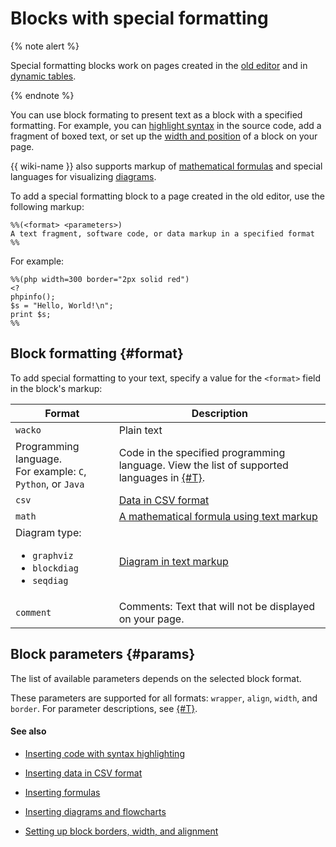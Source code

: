 # Blocks with special formatting

{% note alert %}

Special formatting blocks work on pages created in the [old editor](pages-types.md#page) and in [dynamic tables](pages-types.md#grid).

{% endnote %}

You can use block formating to present text as a block with a specified formatting. For example, you can [highlight syntax](static-markup/highlight.md) in the source code, add a fragment of boxed text, or set up the [width and position](static-markup/wrappers.md) of a block on your page.

{{ wiki-name }} also supports markup of [mathematical formulas](static-markup/formulas.md) and special languages for visualizing [diagrams](static-markup/diagram.md).

To add a special formatting block to a page created in the old editor, use the following markup:

```
%%(<format> <parameters>)
A text fragment, software code, or data markup in a specified format
%%
```

For example:

```
%%(php width=300 border="2px solid red")
<?
phpinfo();
$s = "Hello, World!\n";
print $s;
%%
```

## Block formatting {#format}

To add special formatting to your text, specify a value for the `<format>` field in the block's markup:

| Format | Description |
------ | -----
| `wacko` | Plain text |
| Programming language.<br>For example: `C`, `Python`, or `Java` | Code in the specified programming language. View the list of supported languages in [{#T}](static-markup/highlight.md#formatters-name). |
| `csv` | [Data in CSV format](static-markup/csv.md) |
| `math` | [A mathematical formula using text markup](static-markup/formulas.md) |
| Diagram type:<ul><li>`graphviz`</li><li>`blockdiag`</li><li>`seqdiag`</li></ul> | [Diagram in text markup](static-markup/diagram.md) |
| `comment` | Comments: Text that will not be displayed on your page. |

## Block parameters {#params}

The list of available parameters depends on the selected block format.

These parameters are supported for all formats: `wrapper`, `align`, `width`, and `border`. For parameter descriptions, see [{#T}](static-markup/wrappers.md).

#### See also

* [Inserting code with syntax highlighting](static-markup/highlight.md)

* [Inserting data in CSV format](static-markup/csv.md)

* [Inserting formulas](static-markup/formulas.md)

* [Inserting diagrams and flowcharts](static-markup/diagram.md)

* [Setting up block borders, width, and alignment](static-markup/wrappers.md)